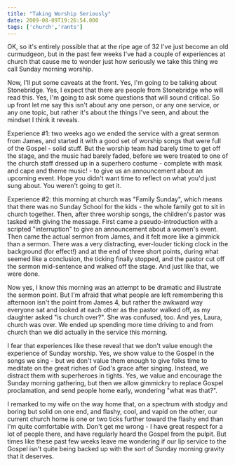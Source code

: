 ```yaml
---
title: "Taking Worship Seriously"
date: 2009-08-09T19:26:54.000
tags: ['church','rants']
---
```


OK, so it's entirely possible that at the ripe age of 32 I've just become an old curmudgeon, but in the past few weeks I've had a couple of experiences at church that cause me to wonder just how seriously we take this thing we call Sunday morning worship.

Now, I'll put some caveats at the front. Yes, I'm going to be talking about Stonebridge. Yes, I expect that there are people from Stonebridge who will read this. Yes, I'm going to ask some questions that will sound critical. So up front let me say this isn't about any one person, or any one service, or any one topic, but rather it's about the things I've seen, and about the mindset I think it reveals.

Experience #1: two weeks ago we ended the service with a great sermon from James, and started it with a good set of worship songs that were full of the Gospel - solid stuff. But the worship team had barely time to get off the stage, and the music had barely faded, before we were treated to one of the church staff dressed up in a superhero costume - complete with mask and cape and theme music! - to give us an announcement about an upcoming event. Hope you didn't want time to reflect on what you'd just sung about. You weren't going to get it.

Experience #2: this morning at church was "Family Sunday", which means that there was no Sunday School for the kids - the whole family got to sit in church together. Then, after three worship songs, the children's pastor was tasked with giving the message. First came a pseudo-introduction with a scripted "interruption" to give an announcement about a women's event. Then came the actual sermon from James, and it felt more like a gimmick than a sermon. There was a very distracting, ever-louder ticking clock in the background (for effect!) and at the end of three short points, during what seemed like a conclusion, the ticking finally stopped, and the pastor cut off the sermon mid-sentence and walked off the stage. And just like that, we were done.

Now yes, I know this morning was an attempt to be dramatic and illustrate the sermon point. But I'm afraid that what people are left remembering this afternoon isn't the point from James 4, but rather the awkward way everyone sat and looked at each other as the pastor walked off, as my daughter asked "is church over?". She was confused, too. And yes, Laura, church was over. We ended up spending more time driving to and from church than we did actually in the service this morning.

I fear that experiences like these reveal that we don't value enough the experience of Sunday worship. Yes, we show value to the Gospel in the songs we sing - but we don't value them enough to give folks time to meditate on the great riches of God's grace after singing. Instead, we distract them with superheroes in tights. Yes, we value and encourage the Sunday morning gathering, but then we allow gimmickry to replace Gospel proclamation, and send people home early, wondering "what was that?".

I remarked to my wife on the way home that, on a spectrum with stodgy and boring but solid on one end, and flashy, cool, and vapid on the other, our current church home is one or two ticks further toward the flashy end than I'm quite comfortable with. Don't get me wrong - I have great respect for a lot of people there, and have regularly heard the Gospel from the pulpit. But times like these past few weeks leave me wondering if our lip service to the Gospel isn't quite being backed up with the sort of Sunday morning gravity that it deserves.
